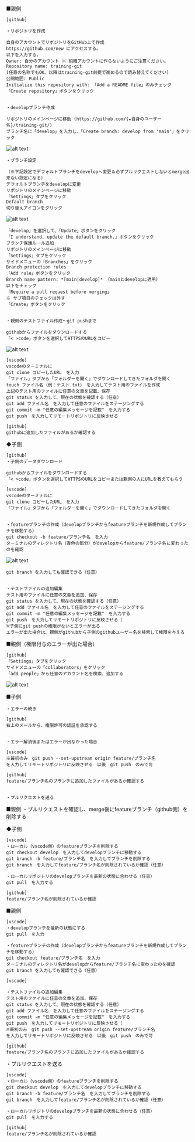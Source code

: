 ■親側

    [github]

    ・リポジトリを作成

    自身のアカウントでリポジトリをGitHub上で作成
    https://github.com/new にアクセスする。
    以下を入力する。
    Owner: 自分のアカウント ※ 組織アカウントに作らないようにご注意ください。
    Repository name: training-git
    (任意の名称でもOK、以降はtraining-git前提で進めるので読み替えてください)
    公開範囲: Public
    Initialize this repository with: 「Add a README file」のみチェック
    「Create repository」ボタンをクリック


    ・developブランチ作成

    リポジトリのメインページに移動 (https://github.com/{★自身のユーザー名}/training-git/)
    ブランチ名に「develop」を入力し、「Create branch: develop from 'main'」をクリック
  ![alt text](<images/スクリーンショット 2025-03-19 180219.png>)

    ・ブランチ設定

    （※下記設定でデフォルトブランチをdevelopへ変更＆必ずプルリクエストしないとmerge出来ない設定になる）
    デフォルトブランチをdevelopに変更
    リポジトリのメインページに移動
    「Settings」タブをクリック
    Default branch
    切り替えアイコンをクリック
  ![alt text](<images/スクリーンショット 2025-03-19 182110.png>)

    「develop」を選択して、「Update」ボタンをクリック
    「I understand, update the default branch.」ボタンをクリック
    ブランチ保護ルール追加
    リポジトリのメインページに移動
    「Settings」タブをクリック
    サイドメニューの「Branches」をクリック
    Branch protection rules
    「Add rule」ボタンをクリック
    Branch name pattern: *[main|develop]* （mainとdevelopに適用）
    以下をチェック
    「Require a pull request before merging」
    ※ サブ項目のチェックは外す
    「Create」ボタンをクリック


    ・親側のテストファイル作成～git pushまで

    githubからファイルをダウンロードする
    「< >code」ボタンを選択してHTTPSのURLをコピー
  ![alt text](<images/スクリーンショット 2025-03-19 183151.png>)

    [vscode]
    vscodeのターミナルに
    git clone コピーしたURL　を入力
    「ファイル」タブから「フォルダーを開く」でダウンロードしてきたフォルダを開く
    touch ファイル名（例：テスト.txt）　を入力してテスト用のファイルを作成
    上記のテスト用のファイルに任意の文章を記載、保存
    git status を入力して、現在の状態を確認する（任意）
    git add ファイル名　を入力して任意のファイルをステージングする
    git commit -m "任意の編集メッセージを記載"　を入力する
    git push　を入力してリモートリポジトリに反映させる

    [github]
    githubに追加したファイルがあるか確認する


◆子側

    [github]
    ・子側のデータダウンロード

    githubからファイルをダウンロードする
    「< >code」ボタンを選択してHTTPSのURLをコピーまたは親側の人にURLを教えてもらう

    [vscode]
    vscodeのターミナルに
    git clone コピーしたURL　を入力
    「ファイル」タブから「フォルダーを開く」でダウンロードしてきたフォルダを開く


    ・featureブランチの作成（developブランチからfeatureブランチを新規作成してブランチを移動する）
    git checkout -b feature/ブランチ名　を入力
    ターミナルのディレクトリ名（青色の部分）がdevelopからfeature/ブランチ名に変わったのを確認
  ![alt text](<images/スクリーンショット 2025-03-24 172059.png>)

    git branch を入力しても確認できる（任意）


    ・テストファイルの追加編集
    テスト用のファイルに任意の文章を追加、保存
    git status を入力して、現在の状態を確認する（任意）
    git add ファイル名　を入力して任意のファイルをステージングする
    git commit -m "任意の編集メッセージを記載"　を入力する
    git push　を入力してリモートリポジトリに反映させる（
    ※子側にgit pushの権限がないとエラーが出る
    エラーが出た場合は、親側がgithubから子側のgithubユーザー名を検索して権限を与える
■親側（権限付与のエラーが出た場合）

    [github]
    「Settings」タブをクリック
    サイドメニューの「collaborators」をクリック
    「add people」から任意のアカウント名を検索、追加する
  ![alt text](<images/スクリーンショット 2025-03-21 104539.png>)


■子側

    ・エラーの続き

    [github]
    右上のメールから、権限許可の認証を承認する


    ・エラー解消後またはエラーが出なかった場合

    [vscode]
    ※最初のみ　git push --set-upstream origin feature/ブランチ名
    を入力してリモートリポジトリに反映させる　以後　git push　のみで可

    [github]
    feature/ブランチ名のブランチに追加したファイルがあるか確認する


    ・プルリクエストを送る

■親側
・プルリクエストを確認し、merge後にfeatureブランチ（github側）を削除する

◆子側


    [vscode]
    ・ローカル（vscode側）のfeatureブランチを削除する
    git checkout develop　を入力してdevelopブランチに移動する
    git branch -b feature/ブランチ名　を入力してブランチを削除する
    git branch　を入力してfeature/ブランチ名が削除されているか確認（任意）

    ・ローカルリポジトリのdevelopブランチを最新の状態に合わせる（任意）
    git pull　を入力する

    [github]
    feature/ブランチ名が削除されているか確認


■親側

    [vscode]
    ・developブランチを最新の状態にする
    git pull　を入力

    ・featureブランチの作成（developブランチからfeatureブランチを新規作成してブランチを移動する）
    git checkout feature/ブランチ名　を入力
    ターミナルのディレクトリ名がdevelopからfeature/ブランチ名に変わったのを確認
    git branch を入力しても確認できる（任意）

    [vscode]

    ・テストファイルの追加編集
    テスト用のファイルに任意の文章を追加、保存
    git status を入力して、現在の状態を確認する（任意）
    git add ファイル名　を入力して任意のファイルをステージングする
    git commit -m "任意の編集メッセージを記載"　を入力する
    git push　を入力してリモートリポジトリに反映させる（
    ※最初のみ　git push --set-upstream origin feature/ブランチ名
    を入力してリモートリポジトリに反映させる　以後　git push　のみで可

    [github]
    feature/ブランチ名のブランチに追加したファイルがあるか確認する

   ・プルリクエストを送る

    [vscode]
    ・ローカル（vscode側）のfeatureブランチを削除する
    git checkout develop　を入力してdevelopブランチに移動する
    git branch -b feature/ブランチ名　を入力してブランチを削除する
    git branch　を入力してfeature/ブランチ名が削除されているか確認（任意）

    ・ローカルリポジトリのdevelopブランチを最新の状態に合わせる（任意）
    git pull　を入力する

    [github]
    feature/ブランチ名が削除されているか確認





